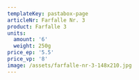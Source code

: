 ```yaml
---
templateKey: pastabox-page
articleNr: Farfalle Nr. 3
product: Farfalle 3
units:
  amount: '6'
  weight: 250g
price_ep: '5.5'
price_vp: '8'
image: /assets/farfalle-nr-3-148x210.jpg
---
```


